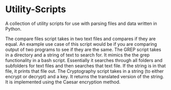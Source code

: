 # Utility-Scripts
A collection of utility scripts for use with parsing files and data written in Python.

The compare files script takes in two text files and compares if they are equal. An example use case of this script would be if you are comparing output of two programs to see if they are the same.
The GREP script takes in a directory and a string of text to search for. It mimics the the grep functionality in a bash script. Essentially it searches through all folders and subfolders for text files and then searches that text file. If the string is in that file, it prints that file out.
The Cryptography script takes in a string (to either encrypt or decrypt) and a key. It returns the translated version of the string. It is implemented using the Caesar encryption method.
